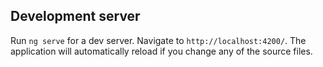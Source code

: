 

## Development server

Run `ng serve` for a dev server. Navigate to `http://localhost:4200/`. The application will automatically reload if you change any of the source files.
